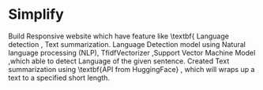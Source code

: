 # Simplify


Build  Responsive  website which have feature like \textbf{ Language detection , Text summarization. 
 Language Detection model using  Natural language processing (NLP), TfidfVectorizer ,Support Vector Machine Model ,which able to detect Language of the given sentence. 
 Created Text summarization using \textbf{API from HuggingFace} , which will wraps up a text to a specified short length.   
          
